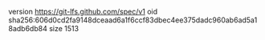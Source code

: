 version https://git-lfs.github.com/spec/v1
oid sha256:606d0cd2fa9148dceaad6a1f6ccf83dbec4ee375dadc960ab6ad5a18adb6db84
size 1513
